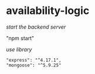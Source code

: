 # availability-logic

*start the backend server*

  "npm start"

*use library*

    "express": "^4.17.1",
    "mongoose": "^5.9.25"

